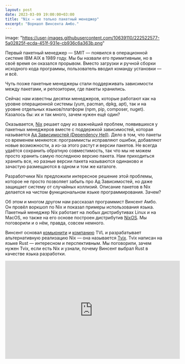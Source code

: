 ```yaml
---
layout: post
date: 2023-03-09 19:00:00+03:00
title: "Nix — не только пакетный менеджер"
excerpt: "Воркшоп Винсента Амбо."
---
```


image: "https://user-images.githubusercontent.com/10639110/222522577-5a02825f-ecda-451f-931e-cb936c6a363b.png"

Первый пакетный менеджер — SMIT — появился в операционной системе IBM AIX в 1989 году. Мы бы назвали его примитивным, но в своё время он оказался прорывом. Вместо загрузки и ручной сборки исходного кода программы, пользователь вводил команду установки — и всё.

Чуть позже пакетные менеджеры стали поддерживать зависимости между пакетами, и репозитории, где пакеты хранились.

Сейчас нам известны десятки менеджеров, которые работают как на уровне операционной системы (yum, pacman, dpkg, apt), так и на уровне отдельных языков/платформ (npm, pip, composer, nuget). Казалось бы: их и так много, зачем нужен ещё один?

Оказывается, [Nix](https://en.wikipedia.org/wiki/Nix_(package_manager)) решает одну из важнейший проблем, появившихся у пакетных менеджеров вместе с поддержкой зависимостей, которая называется [Ад Зависимостей (Dependency Hell)](https://en.wikipedia.org/wiki/Dependency_hell). Дело в том, что пакеты со временем меняются: программисты исправляют ошибки, добавляют новые возможности, а из-за этого растут и версии пакетов. Не всегда удаётся сохранить обратную совместимость, так что мы не можем просто хранить самую последнюю версию пакета. Нам приходиться хранить все, но разные версии пакета называются одинаково и зачастую размещаются в одном и том же каталоге.

Разработчики Nix предложили интересное решение этой проблемы, которое не просто позволяет забыть про Ад Зависимостей, но даже защищает систему от случайных коллизий. Описание пакетов в Nix делается на чистом функциональном языке программирования. Зачем?

Об этом и многом другом нам рассказал программист Винсент Амбо. Он провёл воркшоп по Nix и показал примеры использования языка. Пакетный менеджер Nix работает на любых дистрибутивах Linux и на MacOS, но также на его основе построен дистрибутив [NixOS](https://nixos.org/). Мы поговорили и о нём, правда, совсем немного.

Винсент основал [комьюнити](https://tvl.fyi) и [компанию](https://tvl.su/ru) TVL и разрабатывает альтернативную реализацию Nix — она называется [Tvix](https://tvl.fyi/blog/rewriting-nix). Tvix написан на языке Rust — интересном и перспективным. Мы поговорили, зачем нужен Tvix, если есть Nix и узнали, почему Винсент выбрал Rust в качестве языка разработки.

<div class="video">
    <iframe width="560" height="315" src="https://www.youtube.com/embed/0Lhahzs-Wos" title="YouTube video player" frameborder="0" allow="accelerometer; autoplay; clipboard-write; encrypted-media; gyroscope; picture-in-picture; web-share" allowfullscreen></iframe>
</div>
